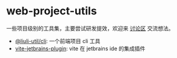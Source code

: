 # web-project-utils

一些项目级别的工具集，主要尝试研发提效，欢迎来 [讨论区](https://github.com/rxliuli/web-project-tools/discussions) 交流想法。

- [@liuli-util/cli](https://www.npmjs.com/package/@liuli-util/cli): 一个前端项目 cli 工具
- [vite-jetbrains-plugin](https://plugins.jetbrains.com/plugin/16897): vite 在 jetbrains ide 的集成插件
